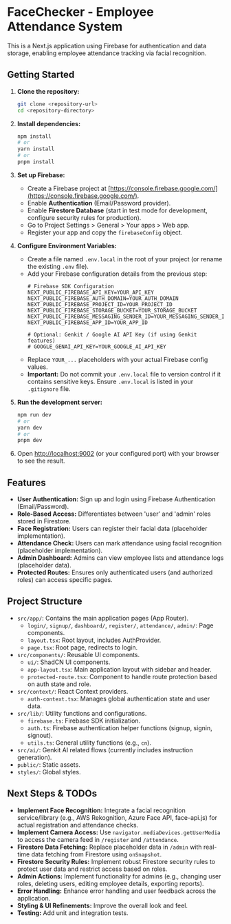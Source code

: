 # FaceChecker - Employee Attendance System

This is a Next.js application using Firebase for authentication and data storage, enabling employee attendance tracking via facial recognition.

## Getting Started

1.  **Clone the repository:**
    ```bash
    git clone <repository-url>
    cd <repository-directory>
    ```

2.  **Install dependencies:**
    ```bash
    npm install
    # or
    yarn install
    # or
    pnpm install
    ```

3.  **Set up Firebase:**
    *   Create a Firebase project at [https://console.firebase.google.com/](https://console.firebase.google.com/).
    *   Enable **Authentication** (Email/Password provider).
    *   Enable **Firestore Database** (start in test mode for development, configure security rules for production).
    *   Go to Project Settings > General > Your apps > Web app.
    *   Register your app and copy the `firebaseConfig` object.

4.  **Configure Environment Variables:**
    *   Create a file named `.env.local` in the root of your project (or rename the existing `.env` file).
    *   Add your Firebase configuration details from the previous step:
        ```env
        # Firebase SDK Configuration
        NEXT_PUBLIC_FIREBASE_API_KEY=YOUR_API_KEY
        NEXT_PUBLIC_FIREBASE_AUTH_DOMAIN=YOUR_AUTH_DOMAIN
        NEXT_PUBLIC_FIREBASE_PROJECT_ID=YOUR_PROJECT_ID
        NEXT_PUBLIC_FIREBASE_STORAGE_BUCKET=YOUR_STORAGE_BUCKET
        NEXT_PUBLIC_FIREBASE_MESSAGING_SENDER_ID=YOUR_MESSAGING_SENDER_ID
        NEXT_PUBLIC_FIREBASE_APP_ID=YOUR_APP_ID

        # Optional: Genkit / Google AI API Key (if using Genkit features)
        # GOOGLE_GENAI_API_KEY=YOUR_GOOGLE_AI_API_KEY
        ```
    *   Replace `YOUR_...` placeholders with your actual Firebase config values.
    *   **Important:** Do not commit your `.env.local` file to version control if it contains sensitive keys. Ensure `.env.local` is listed in your `.gitignore` file.

5.  **Run the development server:**
    ```bash
    npm run dev
    # or
    yarn dev
    # or
    pnpm dev
    ```

6.  Open [http://localhost:9002](http://localhost:9002) (or your configured port) with your browser to see the result.

## Features

*   **User Authentication:** Sign up and login using Firebase Authentication (Email/Password).
*   **Role-Based Access:** Differentiates between 'user' and 'admin' roles stored in Firestore.
*   **Face Registration:** Users can register their facial data (placeholder implementation).
*   **Attendance Check:** Users can mark attendance using facial recognition (placeholder implementation).
*   **Admin Dashboard:** Admins can view employee lists and attendance logs (placeholder data).
*   **Protected Routes:** Ensures only authenticated users (and authorized roles) can access specific pages.

## Project Structure

*   `src/app/`: Contains the main application pages (App Router).
    *   `login/`, `signup/`, `dashboard/`, `register/`, `attendance/`, `admin/`: Page components.
    *   `layout.tsx`: Root layout, includes AuthProvider.
    *   `page.tsx`: Root page, redirects to login.
*   `src/components/`: Reusable UI components.
    *   `ui/`: ShadCN UI components.
    *   `app-layout.tsx`: Main application layout with sidebar and header.
    *   `protected-route.tsx`: Component to handle route protection based on auth state and role.
*   `src/context/`: React Context providers.
    *   `auth-context.tsx`: Manages global authentication state and user data.
*   `src/lib/`: Utility functions and configurations.
    *   `firebase.ts`: Firebase SDK initialization.
    *   `auth.ts`: Firebase authentication helper functions (signup, signin, signout).
    *   `utils.ts`: General utility functions (e.g., `cn`).
*   `src/ai/`: Genkit AI related flows (currently includes instruction generation).
*   `public/`: Static assets.
*   `styles/`: Global styles.

## Next Steps & TODOs

*   **Implement Face Recognition:** Integrate a facial recognition service/library (e.g., AWS Rekognition, Azure Face API, face-api.js) for actual registration and attendance checks.
*   **Implement Camera Access:** Use `navigator.mediaDevices.getUserMedia` to access the camera feed in `/register` and `/attendance`.
*   **Firestore Data Fetching:** Replace placeholder data in `/admin` with real-time data fetching from Firestore using `onSnapshot`.
*   **Firestore Security Rules:** Implement robust Firestore security rules to protect user data and restrict access based on roles.
*   **Admin Actions:** Implement functionality for admins (e.g., changing user roles, deleting users, editing employee details, exporting reports).
*   **Error Handling:** Enhance error handling and user feedback across the application.
*   **Styling & UI Refinements:** Improve the overall look and feel.
*   **Testing:** Add unit and integration tests.
